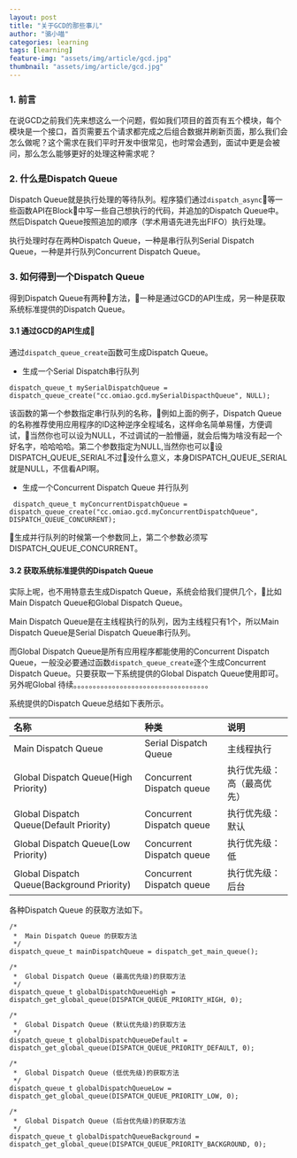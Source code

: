 ```yaml
---
layout: post
title: "关于GCD的那些事儿"
author: "骆小喵"
categories: learning
tags: [learning]
feature-img: "assets/img/article/gcd.jpg"
thumbnail: "assets/img/article/gcd.jpg"
---
```


### 1. 前言
在说GCD之前我们先来想这么一个问题，假如我们项目的首页有五个模块，每个模块是一个接口，首页需要五个请求都完成之后组合数据并刷新页面，那么我们会怎么做呢？这个需求在我们平时开发中很常见，也时常会遇到，面试中更是会被问，那么怎么能够更好的处理这种需求呢？

### 2. 什么是Dispatch Queue
Dispatch Queue就是执行处理的等待队列。程序猿们通过```dispatch_async```等一些函数API在Block中写一些自己想执行的代码，并追加的Dispatch Queue中。然后Dispatch Queue按照追加的顺序（学术用语先进先出FIFO）执行处理。  


执行处理时存在两种Dispatch Queue，一种是串行队列Serial Dispatch Queue，一种是并行队列Concurrent Dispatch Queue。

### 3. 如何得到一个Dispatch Queue
得到Dispatch Queue有两种方法，一种是通过GCD的API生成，另一种是获取系统标准提供的Dispatch Queue。
#### 3.1 通过GCD的API生成
通过``` dispatch_queue_create ```函数可生成Dispatch Queue。
* 生成一个Serial Dispatch串行队列
```
dispatch_queue_t mySerialDispatchQueue = dispatch_queue_create("cc.omiao.gcd.mySerialDispacthQueue", NULL);
```
该函数的第一个参数指定串行队列的名称，例如上面的例子，Dispatch Queue的名称推荐使用应用程序的ID这种逆序全程域名，这样命名简单易懂，方便调试，当然你也可以设为NULL，不过调试的一脸懵逼，就会后悔为啥没有起一个好名字，哈哈哈哈。第二个参数指定为NULL,当然你也可以设DISPATCH_QUEUE_SERIAL不过没什么意义，本身DISPATCH_QUEUE_SERIAL就是NULL，不信看API啊。

* 生成一个Concurrent Dispatch Queue 并行队列
```
 dispatch_queue_t myConcurrentDispatchQueue = dispatch_queue_create("cc.omiao.gcd.myConcurrentDispatchQueue", DISPATCH_QUEUE_CONCURRENT);
```
生成并行队列的时候第一个参数同上，第二个参数必须写DISPATCH_QUEUE_CONCURRENT。

#### 3.2 获取系统标准提供的Dispatch Queue
实际上呢，也不用特意去生成Dispatch Queue，系统会给我们提供几个，比如Main Dispatch Queue和Global Dispatch Queue。


Main Dispatch Queue是在主线程执行的队列，因为主线程只有1个，所以Main Dispatch Queue是Serial Dispatch Queue串行队列。


而Global Dispatch Queue是所有应用程序都能使用的Concurrent Dispatch Queue，一般没必要通过函数```dispatch_queue_create```逐个生成Concurrent Dispatch Queue。只要获取一下系统提供的Global Dispatch Queue使用即可。另外呢Global 待续。。。。。。。。。。。。。。。。。。。。。。。。。。。。。。。。。。。

系统提供的Dispatch Queue总结如下表所示。


|名称|种类|说明|
|:-----|:-------|:-----|
|Main Dispatch Queue | Serial Dispatch Queue|主线程执行|
|Global Dispatch Queue(High Priority) | Concurrent Dispatch queue|执行优先级：高（最高优先）|
|Global Dispatch Queue(Default Priority) | Concurrent Dispatch queue|执行优先级：默认 |
|Global Dispatch Queue(Low Priority) | Concurrent Dispatch queue|执行优先级：低 |
|Global Dispatch Queue(Background Priority) | Concurrent Dispatch queue|执行优先级：后台 |


各种Dispatch Queue 的获取方法如下。
```
/*
 *  Main Dispatch Queue 的获取方法
 */
dispatch_queue_t mainDispatchQueue = dispatch_get_main_queue();

/*
 *  Global Dispatch Queue (最高优先级)的获取方法
 */  
dispatch_queue_t globalDispatchQueueHigh = dispatch_get_global_queue(DISPATCH_QUEUE_PRIORITY_HIGH, 0);
    
/*
 *  Global Dispatch Queue (默认优先级)的获取方法 
 */
dispatch_queue_t globalDispatchQueueDefault = dispatch_get_global_queue(DISPATCH_QUEUE_PRIORITY_DEFAULT, 0);
    
/*
 *  Global Dispatch Queue (低优先级)的获取方法 
 */
dispatch_queue_t globalDispatchQueueLow = dispatch_get_global_queue(DISPATCH_QUEUE_PRIORITY_LOW, 0);
    
/*
 *  Global Dispatch Queue (后台优先级)的获取方法 
 */
dispatch_queue_t globalDispatchQueueBackground = dispatch_get_global_queue(DISPATCH_QUEUE_PRIORITY_BACKGROUND, 0);

```





